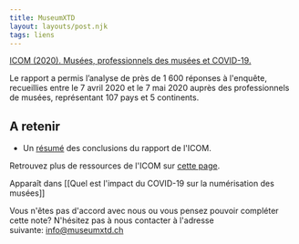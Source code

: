 ```yaml
---
title: MuseumXTD
layout: layouts/post.njk
tags: liens
---
```

[ICOM (2020). Musées, professionnels des musées et COVID-19.](https://icom.museum/wp-content/uploads/2020/05/Rapport-musées-et-COVID-19-1.pdf)

Le rapport a permis l’analyse de près de 1 600 réponses à l'enquête, recueillies entre le 7 avril 2020 et le 7 mai 2020 auprès des professionnels de musées, représentant 107 pays et 5 continents. 

## A retenir
- Un [résumé](https://icom.museum/fr/covid-19/enquetes-et-donnees/survey-museums-and-museum-professionals/) des conclusions du rapport de l'ICOM. 
  
Retrouvez plus de ressources de l'ICOM sur [cette page](https://icom.museum/fr/ressources/). 


Apparaît dans [[Quel est l'impact du COVID-19 sur la numérisation des musées]]

Vous n'êtes pas d'accord avec nous ou vous pensez pouvoir compléter cette note? N'hésitez pas à nous contacter à l'adresse suivante: [info@museumxtd.ch](mailto:info@museumxtd.ch)
